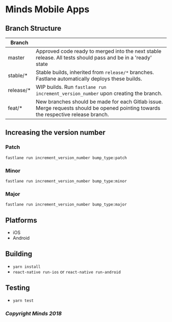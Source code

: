 # Minds Mobile Apps

## Branch Structure

| Branch    |                                                                                                                                    |
|-----------|------------------------------------------------------------------------------------------------------------------------------------|
| master    | Approved code ready to merged into the next stable release. All tests should pass and be in a 'ready' state                        |
| stable/*  | Stable builds, inherited from `release/*` branches. Fastlane automatically deploys these builds.                                   |
| release/* | WIP builds. Run `fastlane run increment_version_number` upon creating the branch.                                                  |
| feat/*    | New branches should be made for each Gitlab issue. Merge requests should be opened pointing towards the respective release branch. |

## Increasing the version number

### Patch

`fastlane run increment_version_number bump_type:patch`

### Minor

`fastlane run increment_version_number bump_type:minor`

### Major

`fastlane run increment_version_number bump_type:major`

## Platforms

- iOS
- Android

## Building

- `yarn install`
- `react-native run-ios` or `react-native run-android`

## Testing

- `yarn test`


### _Copyright Minds 2018_
